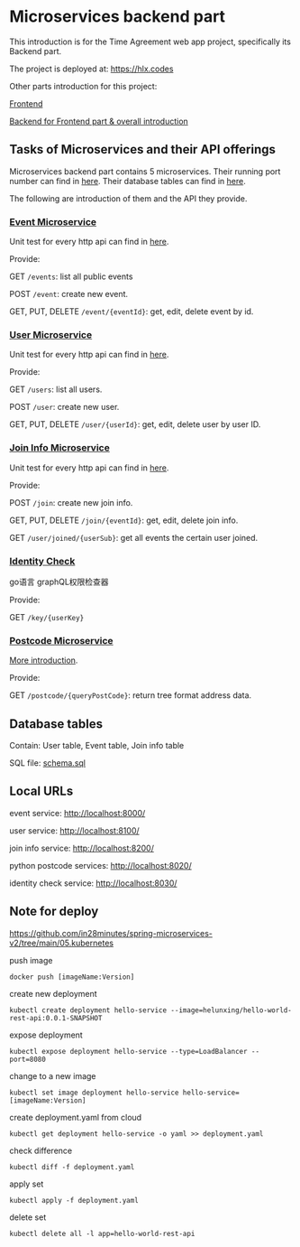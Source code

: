 # Microservices backend part

This introduction is for the Time Agreement web app project,
specifically its Backend part.

The project is deployed at: <https://hlx.codes>

Other parts introduction for this project:

[Frontend](https://github.com/helunxing/heroku-page/tree/release/client)

[Backend for Frontend part & overall introduction](https://github.com/helunxing/heroku-page)

## Tasks of Microservices and their API offerings

Microservices backend part contains 5 microservices.
Their running port number can find in [here](#local-urls).
Their database tables can find in [here](#database-tables).

The following are introduction of them and the API they provide.

### [Event Microservice](./event)

Unit test for every http api can find in [here](./event/req.http).

Provide:

GET `/events`: list all public events

POST `/event`: create new event.

GET, PUT, DELETE `/event/{eventId}`: get, edit, delete event by id.

### [User Microservice](./user)

Unit test for every http api can find in [here](./user/req.http).

Provide:

GET `/users`: list all users.

POST `/user`: create new user.

GET, PUT, DELETE `/user/{userId}`: get, edit, delete user by user ID.

### [Join Info Microservice](./joinInfo)

Unit test for every http api can find in [here](./joinInfo/req.http).

Provide:

POST `/join`: create new join info.

GET, PUT, DELETE `/join/{eventId}`: get, edit, delete join info.

GET `/user/joined/{userSub}`: get all events the certain user joined.

### [Identity Check](./identityCheck)

go语言 graphQL权限检查器

Provide:

GET `/key/{userKey}`

### [Postcode Microservice](./postcode)
 
[More introduction](./postcode).

Provide:

GET `/postcode/{queryPostCode}`: return tree format address data.

## Database tables

Contain: User table, Event table, Join info table

SQL file: [schema.sql](schema.sql)

## Local URLs

event service: <http://localhost:8000/>

user service: <http://localhost:8100/>

join info service: <http://localhost:8200/>

python postcode services: <http://localhost:8020/>

identity check service: <http://localhost:8030/>

## Note for deploy

<https://github.com/in28minutes/spring-microservices-v2/tree/main/05.kubernetes>

push image

`docker push [imageName:Version]`

create new deployment

`kubectl create deployment hello-service --image=helunxing/hello-world-rest-api:0.0.1-SNAPSHOT`

expose deployment

`kubectl expose deployment hello-service --type=LoadBalancer --port=8080`

change to a new image

`kubectl set image deployment hello-service hello-service=[imageName:Version]`

create deployment.yaml from cloud

`kubectl get deployment hello-service -o yaml >> deployment.yaml`

check difference

`kubectl diff -f deployment.yaml`

apply set

`kubectl apply -f deployment.yaml`

delete set

`kubectl delete all -l app=hello-world-rest-api`
